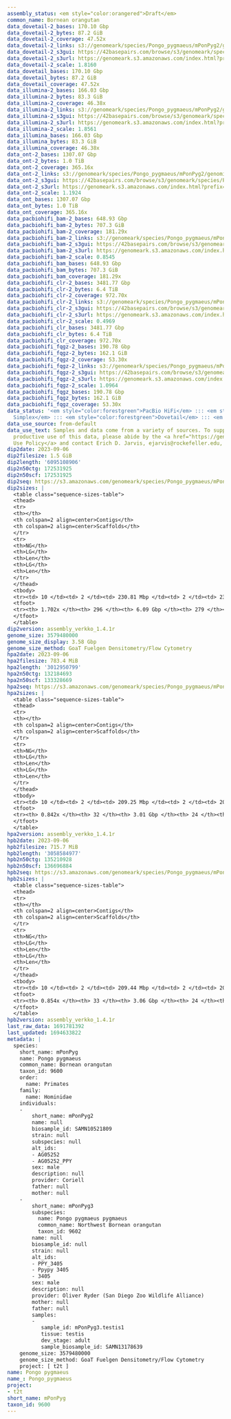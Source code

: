 ```yaml
---
assembly_status: <em style="color:orangered">Draft</em>
common_name: Bornean orangutan
data_dovetail-2_bases: 170.10 Gbp
data_dovetail-2_bytes: 87.2 GiB
data_dovetail-2_coverage: 47.52x
data_dovetail-2_links: s3://genomeark/species/Pongo_pygmaeus/mPonPyg2/genomic_data/dovetail/<br>
data_dovetail-2_s3gui: https://42basepairs.com/browse/s3/genomeark/species/Pongo_pygmaeus/mPonPyg2/genomic_data/dovetail/
data_dovetail-2_s3url: https://genomeark.s3.amazonaws.com/index.html?prefix=species/Pongo_pygmaeus/mPonPyg2/genomic_data/dovetail/
data_dovetail-2_scale: 1.8160
data_dovetail_bases: 170.10 Gbp
data_dovetail_bytes: 87.2 GiB
data_dovetail_coverage: 47.52x
data_illumina-2_bases: 166.03 Gbp
data_illumina-2_bytes: 83.3 GiB
data_illumina-2_coverage: 46.38x
data_illumina-2_links: s3://genomeark/species/Pongo_pygmaeus/mPonPyg2/genomic_data/illumina/<br>
data_illumina-2_s3gui: https://42basepairs.com/browse/s3/genomeark/species/Pongo_pygmaeus/mPonPyg2/genomic_data/illumina/
data_illumina-2_s3url: https://genomeark.s3.amazonaws.com/index.html?prefix=species/Pongo_pygmaeus/mPonPyg2/genomic_data/illumina/
data_illumina-2_scale: 1.8561
data_illumina_bases: 166.03 Gbp
data_illumina_bytes: 83.3 GiB
data_illumina_coverage: 46.38x
data_ont-2_bases: 1307.07 Gbp
data_ont-2_bytes: 1.0 TiB
data_ont-2_coverage: 365.16x
data_ont-2_links: s3://genomeark/species/Pongo_pygmaeus/mPonPyg2/genomic_data/ont/<br>
data_ont-2_s3gui: https://42basepairs.com/browse/s3/genomeark/species/Pongo_pygmaeus/mPonPyg2/genomic_data/ont/
data_ont-2_s3url: https://genomeark.s3.amazonaws.com/index.html?prefix=species/Pongo_pygmaeus/mPonPyg2/genomic_data/ont/
data_ont-2_scale: 1.1924
data_ont_bases: 1307.07 Gbp
data_ont_bytes: 1.0 TiB
data_ont_coverage: 365.16x
data_pacbiohifi_bam-2_bases: 648.93 Gbp
data_pacbiohifi_bam-2_bytes: 707.3 GiB
data_pacbiohifi_bam-2_coverage: 181.29x
data_pacbiohifi_bam-2_links: s3://genomeark/species/Pongo_pygmaeus/mPonPyg2/genomic_data/pacbio_hifi/<br>
data_pacbiohifi_bam-2_s3gui: https://42basepairs.com/browse/s3/genomeark/species/Pongo_pygmaeus/mPonPyg2/genomic_data/pacbio_hifi/
data_pacbiohifi_bam-2_s3url: https://genomeark.s3.amazonaws.com/index.html?prefix=species/Pongo_pygmaeus/mPonPyg2/genomic_data/pacbio_hifi/
data_pacbiohifi_bam-2_scale: 0.8545
data_pacbiohifi_bam_bases: 648.93 Gbp
data_pacbiohifi_bam_bytes: 707.3 GiB
data_pacbiohifi_bam_coverage: 181.29x
data_pacbiohifi_clr-2_bases: 3481.77 Gbp
data_pacbiohifi_clr-2_bytes: 6.4 TiB
data_pacbiohifi_clr-2_coverage: 972.70x
data_pacbiohifi_clr-2_links: s3://genomeark/species/Pongo_pygmaeus/mPonPyg2/genomic_data/pacbio_hifi/<br>
data_pacbiohifi_clr-2_s3gui: https://42basepairs.com/browse/s3/genomeark/species/Pongo_pygmaeus/mPonPyg2/genomic_data/pacbio_hifi/
data_pacbiohifi_clr-2_s3url: https://genomeark.s3.amazonaws.com/index.html?prefix=species/Pongo_pygmaeus/mPonPyg2/genomic_data/pacbio_hifi/
data_pacbiohifi_clr-2_scale: 0.4969
data_pacbiohifi_clr_bases: 3481.77 Gbp
data_pacbiohifi_clr_bytes: 6.4 TiB
data_pacbiohifi_clr_coverage: 972.70x
data_pacbiohifi_fqgz-2_bases: 190.78 Gbp
data_pacbiohifi_fqgz-2_bytes: 162.1 GiB
data_pacbiohifi_fqgz-2_coverage: 53.30x
data_pacbiohifi_fqgz-2_links: s3://genomeark/species/Pongo_pygmaeus/mPonPyg2/genomic_data/pacbio_hifi/<br>
data_pacbiohifi_fqgz-2_s3gui: https://42basepairs.com/browse/s3/genomeark/species/Pongo_pygmaeus/mPonPyg2/genomic_data/pacbio_hifi/
data_pacbiohifi_fqgz-2_s3url: https://genomeark.s3.amazonaws.com/index.html?prefix=species/Pongo_pygmaeus/mPonPyg2/genomic_data/pacbio_hifi/
data_pacbiohifi_fqgz-2_scale: 1.0964
data_pacbiohifi_fqgz_bases: 190.78 Gbp
data_pacbiohifi_fqgz_bytes: 162.1 GiB
data_pacbiohifi_fqgz_coverage: 53.30x
data_status: '<em style="color:forestgreen">PacBio HiFi</em> ::: <em style="color:forestgreen">ONT
  Simplex</em> ::: <em style="color:forestgreen">Dovetail</em> ::: <em style="color:forestgreen">Illumina</em>'
data_use_source: from-default
data_use_text: Samples and data come from a variety of sources. To support fair and
  productive use of this data, please abide by the <a href="https://genome10k.soe.ucsc.edu/data-use-policies/">Data
  Use Policy</a> and contact Erich D. Jarvis, ejarvis@rockefeller.edu, with any questions.
dip2date: 2023-09-06
dip2filesize: 1.5 GiB
dip2length: '6095108906'
dip2n50ctg: 172531925
dip2n50scf: 172531925
dip2seq: https://s3.amazonaws.com/genomeark/species/Pongo_pygmaeus/mPonPyg2/assembly_verkko_1.4.1r/mPonPyg2.dip.20230906.fasta.gz
dip2sizes: |
  <table class="sequence-sizes-table">
  <thead>
  <tr>
  <th></th>
  <th colspan=2 align=center>Contigs</th>
  <th colspan=2 align=center>Scaffolds</th>
  </tr>
  <tr>
  <th>NG</th>
  <th>LG</th>
  <th>Len</th>
  <th>LG</th>
  <th>Len</th>
  </tr>
  </thead>
  <tbody>
  <tr><td> 10 </td><td> 2 </td><td> 230.81 Mbp </td><td> 2 </td><td> 230.81 Mbp </td></tr><tr><td> 20 </td><td> 4 </td><td> 209.25 Mbp </td><td> 4 </td><td> 209.25 Mbp </td></tr><tr><td> 30 </td><td> 5 </td><td> 203.83 Mbp </td><td> 5 </td><td> 203.83 Mbp </td></tr><tr><td> 40 </td><td> 7 </td><td> 186.35 Mbp </td><td> 7 </td><td> 186.35 Mbp </td></tr><tr style="background-color:#cccccc;"><td> 50 </td><td> 9 </td><td style="background-color:#88ff88;"> 172.53 Mbp </td><td> 9 </td><td style="background-color:#88ff88;"> 172.53 Mbp </td></tr><tr><td> 60 </td><td> 11 </td><td> 160.97 Mbp </td><td> 11 </td><td> 160.97 Mbp </td></tr><tr><td> 70 </td><td> 14 </td><td> 158.53 Mbp </td><td> 14 </td><td> 158.53 Mbp </td></tr><tr><td> 80 </td><td> 16 </td><td> 140.59 Mbp </td><td> 16 </td><td> 142.27 Mbp </td></tr><tr><td> 90 </td><td> 19 </td><td> 137.03 Mbp </td><td> 19 </td><td> 137.91 Mbp </td></tr><tr><td> 100 </td><td> 21 </td><td> 135.21 Mbp </td><td> 21 </td><td> 136.70 Mbp </td></tr></tbody>
  <tfoot>
  <tr><th> 1.702x </th><th> 296 </th><th> 6.09 Gbp </th><th> 279 </th><th> 6.10 Gbp </th></tr>
  </tfoot>
  </table>
dip2version: assembly_verkko_1.4.1r
genome_size: 3579480000
genome_size_display: 3.58 Gbp
genome_size_method: GoaT Fuelgen Densitometry/Flow Cytometry
hpa2date: 2023-09-06
hpa2filesize: 783.4 MiB
hpa2length: '3012950799'
hpa2n50ctg: 132184693
hpa2n50scf: 133328669
hpa2seq: https://s3.amazonaws.com/genomeark/species/Pongo_pygmaeus/mPonPyg2/assembly_verkko_1.4.1r/mPonPyg2.hap1.20230906.fasta.gz
hpa2sizes: |
  <table class="sequence-sizes-table">
  <thead>
  <tr>
  <th></th>
  <th colspan=2 align=center>Contigs</th>
  <th colspan=2 align=center>Scaffolds</th>
  </tr>
  <tr>
  <th>NG</th>
  <th>LG</th>
  <th>Len</th>
  <th>LG</th>
  <th>Len</th>
  </tr>
  </thead>
  <tbody>
  <tr><td> 10 </td><td> 2 </td><td> 209.25 Mbp </td><td> 2 </td><td> 209.25 Mbp </td></tr><tr><td> 20 </td><td> 4 </td><td> 186.35 Mbp </td><td> 4 </td><td> 186.35 Mbp </td></tr><tr><td> 30 </td><td> 6 </td><td> 160.97 Mbp </td><td> 6 </td><td> 160.97 Mbp </td></tr><tr><td> 40 </td><td> 8 </td><td> 158.53 Mbp </td><td> 8 </td><td> 158.53 Mbp </td></tr><tr style="background-color:#cccccc;"><td> 50 </td><td> 11 </td><td style="background-color:#88ff88;"> 132.18 Mbp </td><td> 11 </td><td style="background-color:#88ff88;"> 133.33 Mbp </td></tr><tr><td> 60 </td><td> 14 </td><td> 119.50 Mbp </td><td> 13 </td><td> 128.47 Mbp </td></tr><tr><td> 70 </td><td> 17 </td><td> 97.89 Mbp </td><td> 17 </td><td> 97.89 Mbp </td></tr><tr><td> 80 </td><td> 21 </td><td> 65.24 Mbp </td><td> 21 </td><td> 65.24 Mbp </td></tr><tr><td> 90 </td><td> 0 </td><td>  </td><td> 0 </td><td>  </td></tr><tr><td> 100 </td><td> 0 </td><td>  </td><td> 0 </td><td>  </td></tr></tbody>
  <tfoot>
  <tr><th> 0.842x </th><th> 32 </th><th> 3.01 Gbp </th><th> 24 </th><th> 3.01 Gbp </th></tr>
  </tfoot>
  </table>
hpa2version: assembly_verkko_1.4.1r
hpb2date: 2023-09-06
hpb2filesize: 715.7 MiB
hpb2length: '3058584977'
hpb2n50ctg: 135210928
hpb2n50scf: 136696884
hpb2seq: https://s3.amazonaws.com/genomeark/species/Pongo_pygmaeus/mPonPyg2/assembly_verkko_1.4.1r/mPonPyg2.hap2.20230906.fasta.gz
hpb2sizes: |
  <table class="sequence-sizes-table">
  <thead>
  <tr>
  <th></th>
  <th colspan=2 align=center>Contigs</th>
  <th colspan=2 align=center>Scaffolds</th>
  </tr>
  <tr>
  <th>NG</th>
  <th>LG</th>
  <th>Len</th>
  <th>LG</th>
  <th>Len</th>
  </tr>
  </thead>
  <tbody>
  <tr><td> 10 </td><td> 2 </td><td> 209.44 Mbp </td><td> 2 </td><td> 209.44 Mbp </td></tr><tr><td> 20 </td><td> 4 </td><td> 183.84 Mbp </td><td> 4 </td><td> 183.84 Mbp </td></tr><tr><td> 30 </td><td> 6 </td><td> 159.28 Mbp </td><td> 6 </td><td> 159.28 Mbp </td></tr><tr><td> 40 </td><td> 8 </td><td> 140.59 Mbp </td><td> 8 </td><td> 142.27 Mbp </td></tr><tr style="background-color:#cccccc;"><td> 50 </td><td> 11 </td><td style="background-color:#88ff88;"> 135.21 Mbp </td><td> 11 </td><td style="background-color:#88ff88;"> 136.70 Mbp </td></tr><tr><td> 60 </td><td> 14 </td><td> 104.54 Mbp </td><td> 14 </td><td> 124.25 Mbp </td></tr><tr><td> 70 </td><td> 17 </td><td> 95.56 Mbp </td><td> 17 </td><td> 101.50 Mbp </td></tr><tr><td> 80 </td><td> 22 </td><td> 59.54 Mbp </td><td> 21 </td><td> 62.95 Mbp </td></tr><tr><td> 90 </td><td> 0 </td><td>  </td><td> 0 </td><td>  </td></tr><tr><td> 100 </td><td> 0 </td><td>  </td><td> 0 </td><td>  </td></tr></tbody>
  <tfoot>
  <tr><th> 0.854x </th><th> 33 </th><th> 3.06 Gbp </th><th> 24 </th><th> 3.06 Gbp </th></tr>
  </tfoot>
  </table>
hpb2version: assembly_verkko_1.4.1r
last_raw_data: 1691781392
last_updated: 1694633822
metadata: |
  species:
    short_name: mPonPyg
    name: Pongo pygmaeus
    common_name: Bornean orangutan
    taxon_id: 9600
    order:
      name: Primates
    family:
      name: Hominidae
    individuals:
    -
        short_name: mPonPyg2
        name: null
        biosample_id: SAMN10521809
        strain: null
        subspecies: null
        alt_ids:
        - AG05252
        - AG05252_PPY
        sex: male
        description: null
        provider: Coriell
        father: null
        mother: null
    -
        short_name: mPonPyg3
        subspecies:
          name: Pongo pygmaeus pygmaeus
          common_name: Northwest Bornean orangutan
          taxon_id: 9602
        name: null
        biosample_id: null
        strain: null
        alt_ids:
        - PPY_3405
        - Ppypy 3405
        - 3405
        sex: male
        description: null
        provider: Oliver Ryder (San Diego Zoo Wildlife Alliance)
        mother: null
        father: null
        samples:
        -
           sample_id: mPonPyg3.testis1
           tissue: testis
           dev_stage: adult
           sample_biosample_id: SAMN13178639
    genome_size: 3579480000
    genome_size_method: GoaT Fuelgen Densitometry/Flow Cytometry
    project: [ t2t ]
name: Pongo pygmaeus
name_: Pongo_pygmaeus
project:
- t2t
short_name: mPonPyg
taxon_id: 9600
---
```

